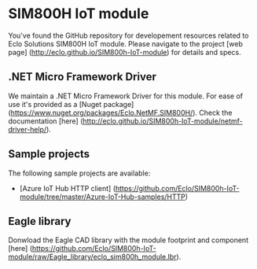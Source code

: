 # SIM800H IoT module

You've found the GitHub repository for developement resources related to Eclo Solutions SIM800H IoT module.
Please navigate to the project [web page] (http://eclo.github.io/SIM800h-IoT-module) for details and specs. 


## .NET Micro Framework Driver

We maintain a .NET Micro Framework Driver for this module. For ease of use it's provided as a [Nuget package] (https://www.nuget.org/packages/Eclo.NetMF.SIM800H/).
Check the documentation [here] (http://eclo.github.io/SIM800h-IoT-module/netmf-driver-help/).


## Sample projects

The following sample projects are available:
- [Azure IoT Hub HTTP client] (https://github.com/Eclo/SIM800h-IoT-module/tree/master/Azure-IoT-Hub-samples/HTTP)


## Eagle library

Donwload the Eagle CAD library with the module footprint and component [here] (https://github.com/Eclo/SIM800h-IoT-module/raw/Eagle_library/eclo_sim800h_module.lbr).
 